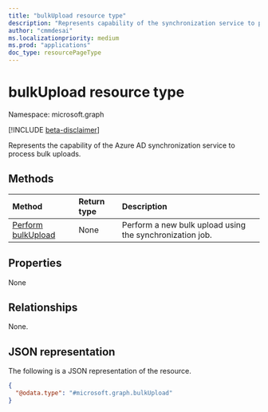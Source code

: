 ```yaml
---
title: "bulkUpload resource type"
description: "Represents capability of the synchronization service to process bulk uploads."
author: "cmmdesai"
ms.localizationpriority: medium
ms.prod: "applications"
doc_type: resourcePageType 
---
```


# bulkUpload resource type

Namespace: microsoft.graph

[!INCLUDE [beta-disclaimer](../../includes/beta-disclaimer.md)]

Represents the capability of the Azure AD synchronization service to process bulk uploads.

## Methods

|Method|Return type|Description|
|:---|:---|:---|
|[Perform bulkUpload](../api/synchronization-synchronizationjob-post-bulkupload.md)| None |Perform a new bulk upload using the synchronization job.|

## Properties

None

## Relationships

None.

## JSON representation

The following is a JSON representation of the resource.
<!-- {
  "blockType": "resource",
  "keyProperty": "id",
  "@odata.type": "microsoft.graph.bulkUpload",
  "baseType": "microsoft.graph.entity",
  "openType": false
}
-->
``` json
{
  "@odata.type": "#microsoft.graph.bulkUpload"
}
```
